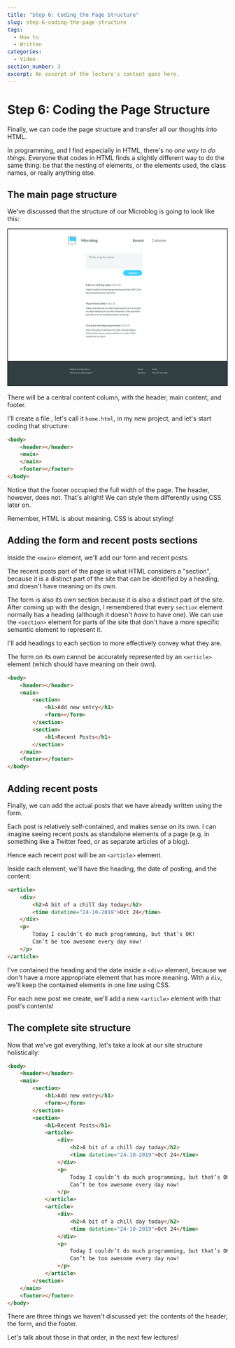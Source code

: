 ```yaml
---
title: "Step 6: Coding the Page Structure"
slug: step-6-coding-the-page-structure
tags:
  - How to
  - Written
categories:
  - Video
section_number: 3
excerpt: An excerpt of the lecture's content goes here.
---
```


# Step 6: Coding the Page Structure

Finally, we can code the page structure and transfer all our thoughts into HTML.

In programming, and I find especially in HTML, there's no _one way to do things_. Everyone that codes in HTML finds a slightly different way to do the same thing: be that the nesting of elements, or the elements used, the class names, or really anything else.

## The main page structure

We've discussed that the structure of our Microblog is going to look like this:

![Final design of the microblog project](./assets/microblog-final-design.png)

There will be a central content column, with the header, main content, and footer.

I'll create a file , let's call it `home.html`, in my new project, and let's start coding that structure:

```html
<body>
    <header></header>
    <main>
    </main>
    <footer></footer>
</body>
```

Notice that the footer occupied the full width of the page. The header, however, does not. That's alright! We can style them differently using CSS later on.

Remember, HTML is about meaning. CSS is about styling!

## Adding the form and recent posts sections

Inside the `<main>` element, we'll add our form and recent posts.

The recent posts part of the page is what HTML considers a "section", because it is a distinct part of the site that can be identified by a heading, and doesn't have meaning on its own.

The form is also its own section because it is also a distinct part of the site. After coming up with the design, I remembered that every `section` element normally has a heading (although it doesn't _have_ to have one). We can use the `<section>` element for parts of the site that don't have a more specific semantic element to represent it.

I'll add headings to each section to more effectively convey what they are.

The form on its own cannot be accurately represented by an `<article>` element (which should have meaning on their own).

```html
<body>
    <header></header>
    <main>
        <section>
            <h1>Add new entry</h1>
            <form></form>
        </section>
        <section>
            <h1>Recent Posts</h1>
        </section>
    </main>
    <footer></footer>
</body>
```

## Adding recent posts

Finally, we can add the actual posts that we have already written using the form.

Each post is relatively self-contained, and makes sense on its own. I can imagine seeing recent posts as standalone elements of a page (e.g. in something like a Twitter feed, or as separate articles of a blog).

Hence each recent post will be an `<article>` element.

Inside each element, we'll have the heading, the date of posting, and the content:

```html
<article>
    <div>
        <h2>A bit of a chill day today</h2>
        <time datetime="24-10-2019">Oct 24</time>
    </div>
    <p>
        Today I couldn’t do much programming, but that’s OK!
        Can’t be too awesome every day now!
    </p>
</article>
```

I've contained the heading and the date inside a `<div>` element, because we don't have a more appropriate element that has more meaning. With a `div`, we'll keep the contained elements in one line using CSS.

For each new post we create, we'll add a new `<article>` element with that post's contents!

## The complete site structure

Now that we've got everything, let's take a look at our site structure holistically:

```html
<body>
    <header></header>
    <main>
        <section>
            <h1>Add new entry</h1>
            <form></form>
        </section>
        <section>
            <h1>Recent Posts</h1>
            <article>
                <div>
                    <h2>A bit of a chill day today</h2>
                    <time datetime="24-10-2019">Oct 24</time>
                </div>
                <p>
                    Today I couldn’t do much programming, but that’s OK!
                    Can’t be too awesome every day now!
                </p>
            </article>
            <article>
                <div>
                    <h2>A bit of a chill day today</h2>
                    <time datetime="24-10-2019">Oct 24</time>
                </div>
                <p>
                    Today I couldn’t do much programming, but that’s OK!
                    Can’t be too awesome every day now!
                </p>
            </article>
        </section>
    </main>
    <footer></footer>
</body>
```

There are three things we haven't discussed yet: the contents of the header, the form, and the footer.

Let's talk about those in that order, in the next few lectures!